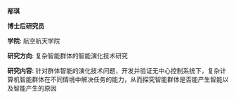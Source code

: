 **邴琪**

**博士后研究员**

**学院**: 航空航天学院

**研究方向**: 复杂智能群体的智能演化技术研究

**研究内容**: 
针对群体智能的演化技术问题，开发并验证无中心控制系统下，复杂计算机智能群体在不同情境中解决任务的能力，从而探究智能群体是否能产生智能以及智能产生的原因
